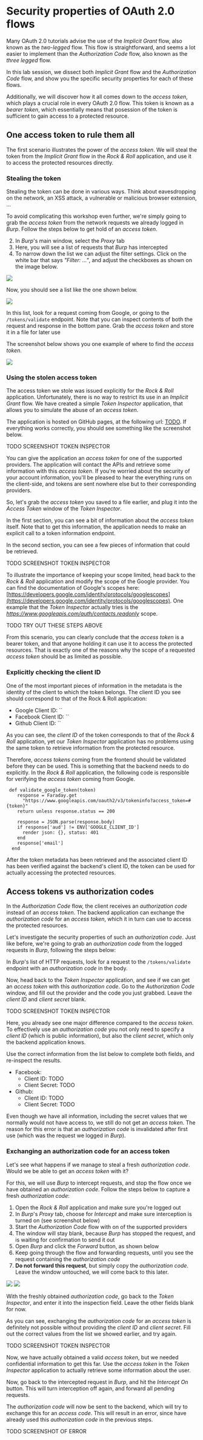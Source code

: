 # Security properties of OAuth 2.0 flows

Many OAuth 2.0 tutorials advise the use of the *Implicit Grant* flow, also known as the *two-legged* flow. This flow is straightforward, and seems a lot easier to implement than the *Authorization Code* flow, also known as the *three legged* flow. 

In this lab session, we dissect both *Implicit Grant* flow and the *Authorization Code* flow, and show you the specific security properties for each of these flows.

Additionally, we will discover how it all comes down to the *access token*, which plays a crucial role in every OAuth 2.0 flow. This token is known as a *bearer token*, which essentially means that posession of the token is sufficient to gain access to a protected resource. 


## One access token to rule them all

The first scenario illustrates the power of the *access token*. We will steal the token from the *Implicit Grant* flow in the *Rock & Roll* application, and use it to access the protected resources directly.

### Stealing the token

Stealing the token can be done in various ways. Think about eavesdropping on the network, an XSS attack, a vulnerable or malicious browser extension, ...

To avoid complicating this workshop even further, we're simply going to grab the *access token* from the network requests we already logged in *Burp*. Follow the steps below to get hold of an *access token*.

2. In *Burp*'s main window, select the *Proxy* tab
2. Here, you will see a list of requests that *Burp* has intercepted
3. To narrow down the list we can adjust the filter settings. Click on the white bar that says *"Filter: ..."*, and adjust the checkboxes as shown on the image below.

![](images/burp_filter.png)

Now, you should see a list like the one shown below.

![](images/burp_oauthreqs.png)

In this list, look for a request coming from Google, or going to the `/tokens/validate` endpoint. Note that you can inspect contents of both the request and response in the bottom pane. Grab the *access token* and store it in a file for later use

The screenshot below shows you one example of where to find the *access token*.

![](images/burp_accesstoken.png)


### Using the stolen access token

The access token we stole was issued explicitly for the *Rock & Roll* application. Unfortunately, there is no way to restrict its use in an *Implicit Grant* flow. We have created a simple *Token Inspector* application, that allows you to simulate the abuse of an *access token*.

The application is hosted on GitHub pages, at the following url: [TODO](TODO). If everything works correctly, you should see something like the screenshot below.

TODO SCREENSHOT TOKEN INSPECTOR

You can give the application an *access token* for one of the supported providers. The application will contact the APIs and retrieve some information with this *access token*. If you're worried about the security of your account information, you'll be pleased to hear the everything runs on the client-side, and tokens are sent nowhere else but to their corresponding providers.

So, let's grab the *access token* you saved to a file earlier, and plug it into the *Access Token* window of the *Token Inspector*. 

In the first section, you can see a bit of information about the *access token* itself. Note that to get this information, the application needs to make an explicit call to a token information endpoint.

In the second section, you can see a few pieces of information that could be retrieved.

TODO SCREENSHOT TOKEN INSPECTOR

To illustrate the importance of keeping your scope limited, head back to the *Rock & Roll* application and modify the scope of the Google provider. You can find the documentation of Google's scopes here: [https://developers.google.com/identity/protocols/googlescopes](https://developers.google.com/identity/protocols/googlescopes). One example that the *Token Inspector* actually tries is the *https://www.googleapis.com/auth/contacts.readonly* scope.

TODO TRY OUT THESE STEPS ABOVE


From this scenario, you can clearly conclude that the *access token* is a bearer token, and that anyone holding it can use it to access the protected resources.
That is exactly one of the reasons why the scope of a requested *access token* should be as limited as possible.



### Explicitly checking the client ID

One of the most important pieces of information in the metadata is the identity of the client to which the token belongs. The client ID you see should correspond to that of the Rock & Roll application:

* Google Client ID: ``
* Facebook Client ID: ``
* Github Client ID: ``

As you can see, the *client ID* of the token corresponds to that of the *Rock & Roll* application, yet our *Token Inspector* application has no problems using the same token to retrieve information from the protected resource.

Therefore, *access tokens* coming from the frontend should be validated before they can be used. This is something that the backend needs to do explicitly. In the *Rock & Roll* application, the following code is responsible for verifying the *access token* coming from Google.

```
 def validate_google_token(token)
    response = Faraday.get 
      "https://www.googleapis.com/oauth2/v3/tokeninfo?access_token=#{token}"
    return unless response.status == 200

    response = JSON.parse(response.body)
    if response['aud'] != ENV['GOOGLE_CLIENT_ID']
      render json: {}, status: 401
    end
    response['email']
  end
```

After the token metadata has been retrieved and the associated client ID has been verified against the backend's client ID, the token can be used for actually accessing the protected resources.



## Access tokens vs authorization codes

In the *Authorization Code* flow, the client receives an *authorization code* instead of an *access token*. The backend application can exchange the *authorization code* for an *access token*, which it in turn can use to access the protected resources.

Let's investigate the security properties of such an *authorization code*. Just like before, we're going to grab an *authorization code* from the logged requests in *Burp*, following the steps below:

In *Burp*'s list of HTTP requests, look for a request to the `/tokens/validate` endpoint with an *authorization code* in the body. 

Now, head back to the *Token Inspector* application, and see if we can get an *access token* with this *authorization code*. Go to the *Authorization Code* window, and fill out the provider and the code you just grabbed. Leave the *client ID* and *client secret* blank.

TODO SCREENSHOT TOKEN INSPECTOR

Here, you already see one major difference compared to the *access token*. To effectively use an *authorization code* you not only need to specify a *client ID* (which is public information), but also the *client secret*, which only the backend application knows.

Use the correct information from the list below to complete both fields, and re-inspect the results.

* Facebook: 
	* Client ID: TODO
	* Client Secret: TODO
* Github: 
	* Client ID: TODO
	* Client Secret: TODO

Even though we have all information, including the secret values that we normally would not have access to, we still do not get an *access token*. The reason for this error is that an *authorization code* is invalidated after first use (which was the request we logged in *Burp*).


### Exchanging an authorization code for an access token

Let's see what happens if we manage to steal a fresh *authorization code*. Would we be able to get an *access token* with it? 

For this, we will use *Burp* to intercept requests, and stop the flow once we have obtained an *authorization code*. Follow the steps below to capture a fresh *authorization code*:

1. Open the *Rock & Roll* application and make sure you're logged out
1. In *Burp*'s *Proxy* tab, choose for *Intercept* and make sure interception is turned on (see screenshot below)
2. Start the *Authorization Code* flow with on of the supported providers
3. The window will stay blank, because *Burp* has stopped the request, and is waiting for confirmation to send it out
3. Open *Burp* and click the *Forward* button, as shown below
4. Keep going through the flow and forwarding requests, until you see the request containing the *authorization code*
5. **Do not forward this request**, but simply copy the *authorization code*. Leave the window untouched, we will come back to this later.

![](images/burp_intercepton.png)
![](images/burp_interceptforward.png)

With the freshly obtained *authorization code*, go back to the *Token Inspector*, and enter it into the inspection field. Leave the other fields blank for now. 

As you can see, exchanging the *authorization code* for an *access token* is definitely not possible without providing the *client ID* and *client secret*. Fill out the correct values from the list we showed earlier, and try again.

TODO SCREENSHOT TOKEN INSPECTOR

Now, we have actually obtained a valid *access token*, but we needed confidential information to get this far. Use the *access token* in the *Token Inspector* application to actually retrieve some information about the user.

Now, go back to the intercepted request in *Burp*, and hit the *Intercept On* button. This will turn interception off again, and forward all pending requests.

The *authorization code* will now be sent to the backend, which will try to exchange this for an *access code*. This will result in an error, since have already used this *authorization code* in the previous steps.

TODO SCREENSHOT OF ERROR

